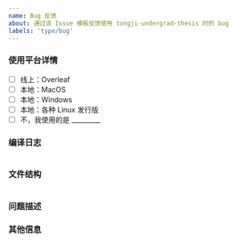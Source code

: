 ```yaml
---
name: Bug 反馈
about: 通过该 Issue 模板反馈使用 tongji-undergrad-thesis 时的 bug
labels: 'type/bug'
---
```


### 使用平台详情

<!--在你所使用的平台上打勾，或填写你使用的平台-->

* [ ] 线上：Overleaf
* [ ] 本地：MacOS
* [ ] 本地：Windows
* [ ] 本地：各种 Linux 发行版
* [ ] 不，我使用的是 _________

<!--此外，建议你在下方详细描述你所使用的工具，如编辑器与编译器类型等等-->

### 编译日志

<!--在下方贴出编译时输出的错误日志-->

```log

```

### 文件结构

<!--如果你修改了项目文件结构（例如：将 bib 文件从 bib 目录移出），还请在下方给出当前目录树。如果没有修改的话，还请删除本小节-->

```log

```

### 问题描述

<!--在下方填写你认为可能存在的问题。如果可以的话，还希望你能够给出你的建议和修改意见-->

### 其他信息

<!--这里用于写有关于上述 bug 的其他信息-->

